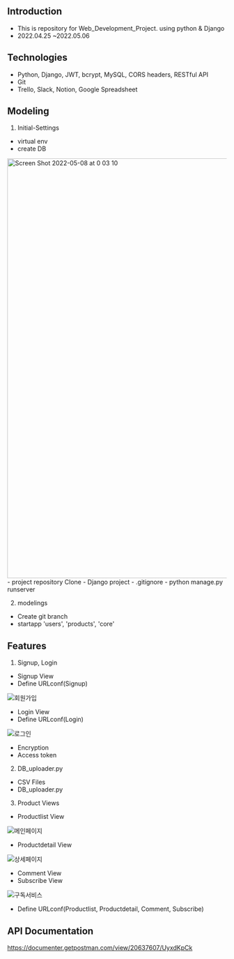 ## Introduction

- This is repository for Web_Development_Project. using python &amp; Django
- 2022.04.25 ~2022.05.06

## Technologies
- Python, Django, JWT, bcrypt, MySQL, CORS headers, RESTful API
- Git
- Trello, Slack, Notion, Google Spreadsheet

## Modeling

1. Initial-Settings
- virtual env
- create DB
<img width="963" alt="Screen Shot 2022-05-08 at 0 03 10" src="https://user-images.githubusercontent.com/98144690/167260000-8b286378-cc90-4057-9703-748b53880b61.png">
- project repository Clone
- Django project
- .gitignore
- python manage.py runserver

2. modelings
- Create git branch
- startapp 'users', 'products', 'core'


## Features
1. Signup, Login
- Signup View
- Define URLconf(Signup)

![회원가입](https://user-images.githubusercontent.com/98144690/167259752-29267309-66f2-4899-a35b-5dfd2f2b8bc1.gif)

- Login View
- Define URLconf(Login)

![로그인](https://user-images.githubusercontent.com/98144690/167259757-a4826848-993e-4e58-a650-f729103cb178.gif)

- Encryption
- Access token

2. DB_uploader.py
- CSV Files
- DB_uploader.py

3. Product Views
- Productlist View

![메인페이지](https://user-images.githubusercontent.com/98144690/167259725-8b473e55-43df-440d-8e26-ff29d34ec526.gif)

- Productdetail View
 
![상세페이지](https://user-images.githubusercontent.com/98144690/167259741-5d87f1d4-0176-4759-b4e9-09195eb785b1.gif)

- Comment View
- Subscribe View

![구독서비스](https://user-images.githubusercontent.com/98144690/167259748-8b0d036f-1a6c-48fa-a8f3-9ee26714b761.gif)

- Define URLconf(Productlist, Productdetail, Comment, Subscribe)

## API Documentation
https://documenter.getpostman.com/view/20637607/UyxdKpCk
